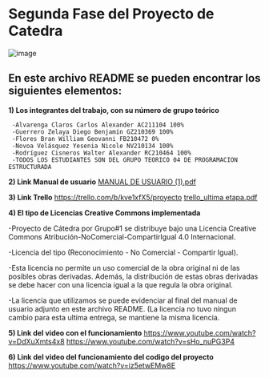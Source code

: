 # Segunda Fase del Proyecto de Catedra

![image](https://user-images.githubusercontent.com/79995182/115089981-d773aa80-9ed0-11eb-9057-cbb1d840ff46.png)

 ## En este archivo README se pueden encontrar los siguientes elementos:
 
**1) Los integrantes del trabajo, con su número de grupo teórico**

     -Alvarenga Claros Carlos Alexander AC211104 100%
     -Guerrero Zelaya Diego Benjamín GZ210369 100%
     -Flores Bran William Geovanni FB210472 0%
     -Novoa Velásquez Yesenia Nicole NV210134 100%
     -Rodríguez Cisneros Walter Alexander RC210464 100%
     -TODOS LOS ESTUDIANTES SON DEL GRUPO TEORICO 04 DE PROGRAMACION ESTRUCTURADA


**2) Link Manual de usuario**
    [MANUAL DE USUARIO (1).pdf](https://github.com/Carlos-Alvarenga721/Proyecto_Catedra/files/6462510/MANUAL.DE.USUARIO.1.pdf)



**3) Link Trello**
    https://trello.com/b/kve1xfX5/proyecto
    [trello_ultima etapa.pdf](https://github.com/Carlos-Alvarenga721/Proyecto_Catedra/files/6462535/trello_ultima.etapa.pdf)

   

  

**4) El tipo de Licencias Creative Commons implementada**

   -Proyecto de Cátedra por Grupo#1 se distribuye bajo una Licencia Creative Commons Atribución-NoComercial-CompartirIgual 4.0 Internacional.
   
   -Licencia del tipo (Reconocimiento - No Comercial - Compartir Igual).
   
   -Esta licencia no permite un uso comercial de la obra original ni de las posibles obras derivadas. Además, la distribución de estas obras derivadas se debe hacer con una         licencia igual a la que regula la obra original.
   
   -La licencia que utilizamos se puede evidenciar al final del manual de usuario adjunto en este archivo README. (La licencia no tuvo ningun cambio para esta ultima entrega, se mantiene la misma licencia.
 

**5) Link del video con el funcionamiento**
     https://www.youtube.com/watch?v=DdXuXmts4x8
     https://www.youtube.com/watch?v=sHo_nuPG3P4
     
**6) Link del video del funcionamiento del codigo del proyecto**
https://www.youtube.com/watch?v=iz5etwEMw8E


     
 
